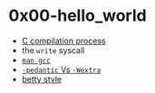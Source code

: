 # 0x00-hello_world

* [C compilation process](https://www.youtube.com/watch?v=VDslRumKvRA)
* the `write` syscall
* [`man gcc`](https://linux.die.net/man/1/gcc)
* [`-pedantic` Vs `-Wextra`](https://stackoverflow.com/questions/73310403/whats-the-difference-between-wextra-and-pedantic-in-gcc)
* [betty style](https://github.com/alx-tools/Betty/wiki) 
